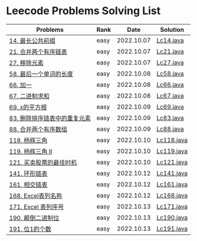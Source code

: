 # Leecode Problems Solving List
| Problems                                                                                  | Rank | Date       | Solution                 |
|-------------------------------------------------------------------------------------------|------|------------|--------------------------|
| [14. 最长公共前缀](https://leetcode.cn/problems/longest-common-prefix/)                         | easy | 2022.10.07 | [Lc14.java](Lc14.java)   |
| [21. 合并两个有序链表](https://leetcode.cn/problems/merge-two-sorted-lists/)                      | easy | 2022.10.07 | [Lc21.java](Lc21.java)   |
| [27. 移除元素](https://leetcode.cn/problems/remove-element/)                                  | easy | 2022.10.07 | [Lc27.java](Lc27.java)   |
| [58. 最后一个单词的长度](https://leetcode.cn/problems/length-of-last-word/)                        | easy | 2022.10.08 | [Lc58.java](Lc58.java)   |
| [66. 加一](https://leetcode.cn/problems/plus-one/)                                          | easy | 2022.10.08 | [Lc66.java](Lc66.java)   |
| [67. 二进制求和](https://leetcode.cn/problems/add-binary/)                                     | easy | 2022.10.08 | [Lc67.java](Lc67.java)   |
| [69. x的平方根](https://leetcode.cn/problems/sqrtx/)                                          | easy | 2022.10.09 | [Lc69.java](Lc69.java)   |
| [83. 删除排序链表中的重复元素](https://leetcode.cn/problems/remove-duplicates-from-sorted-list/)      | easy | 2022.10.09 | [Lc83.java](Lc83.java)   |
| [88. 合并两个有序数组](https://leetcode.cn/problems/merge-sorted-array/)                          | easy | 2022.10.09 | [Lc88.java](Lc88.java)   |
| [118. 杨辉三角](https://leetcode.cn/problems/pascals-triangle/)                               | easy | 2022.10.10 | [Lc118.java](Lc118.java) |
| [119. 杨辉三角 II](https://leetcode.cn/problems/pascals-triangle-ii/)                         | easy | 2022.10.10 | [Lc119.java](Lc119.java) |
| [121. 买卖股票的最佳时机](https://leetcode.cn/problems/best-time-to-buy-and-sell-stock/)           | easy | 2022.10.10 | [Lc121.java](Lc121.java) |
| [141. 环形链表](https://leetcode.cn/problems/linked-list-cycle/)                              | easy | 2022.10.12 | [Lc141.java](Lc141.java) |
| [161. 相交链表](https://leetcode.cn/problems/intersection-of-two-linked-lists/)               | easy | 2022.10.12 | [Lc161.java](Lc161.java) |
| [168. Excel表列名称](https://leetcode.cn/problems/excel-sheet-column-title/)                  | easy | 2022.10.12 | [Lc168.java](Lc168.java) |
| [171. Excel 表列序号](https://leetcode.cn/problems/excel-sheet-column-number/) | easy | 2022.10.13 | [Lc171.java](Lc171.java) |
| [190. 颠倒二进制位](https://leetcode.cn/problems/reverse-bits/)                  | easy | 2022.10.13 | [Lc190.java](Lc190.java) |
| [191. 位1的个数](https://leetcode.cn/problems/number-of-1-bits/)               | easy | 2022.10.13 | [Lc191.java](Lc191.java) |




